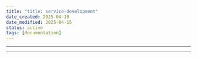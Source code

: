 ```yaml
---
title: "title: service-development"
date_created: 2025-04-10
date_modified: 2025-04-15
status: active
tags: [documentation]
---
```


---

---


